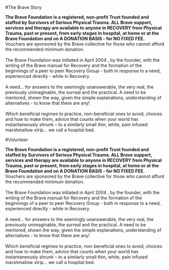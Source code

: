 #The Brave Story

**The Brave Foundation is a registered, non-profit Trust founded and staffed by Survivors of Serious Physical Trauma. ALL Brave support, services and therapy are available to anyone in RECOVERY from Physical Trauma, past or present, from early stages in hospital, at home or at the Brave Foundation and on A DONATION BASIS - for NO FIXED FEE.** Vouchers are sponsored by the Brave collective for those who cannot afford the recommended minimum donation.<br>
<br>
The Brave Foundation was initiated in April 2004 , by the founder, with the writing of the Brave manual for Recovery and the formation of the beginnings of a peer to peer Recovery Group - both in response to a need, experienced directly - while in Recovery.<br>
<br>
A need… for answers to the seemingly unanswerable, the very real, the previously unimaginable, the surreal and the practical. A need to be mentored, shown the way, given the simple explanations, understanding of alternatives - to know that there are any!<br>
<br>
Which beneficial regimes to practice, non-beneficial ones to avoid, choices and how to make them, advice that counts when your world has instantaneously shrunk – to a similarly small thin, white, pain infused marshmallow strip… we call a hospital bed.<br>

#Volunteer

**The Brave Foundation is a registered, non-profit Trust founded and staffed by Survivors of Serious Physical Trauma. ALL Brave support, services and therapy are available to anyone in RECOVERY from Physical Trauma, past or present, from early stages in hospital, at home or at the Brave Foundation and on A DONATION BASIS - for NO FIXED FEE.** Vouchers are sponsored by the Brave collective for those who cannot afford the recommended minimum donation.<br>
<br>
The Brave Foundation was initiated in April 2004 , by the founder, with the writing of the Brave manual for Recovery and the formation of the beginnings of a peer to peer Recovery Group - both in response to a need, experienced directly - while in Recovery.<br>
<br>
A need… for answers to the seemingly unanswerable, the very real, the previously unimaginable, the surreal and the practical. A need to be mentored, shown the way, given the simple explanations, understanding of alternatives - to know that there are any!<br>
<br>
Which beneficial regimes to practice, non-beneficial ones to avoid, choices and how to make them, advice that counts when your world has instantaneously shrunk – to a similarly small thin, white, pain infused marshmallow strip… we call a hospital bed.<br>

